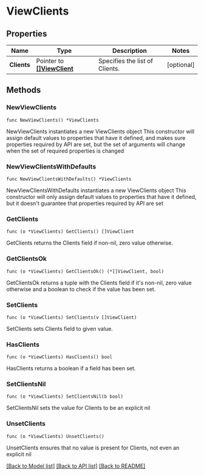 # ViewClients

## Properties

Name | Type | Description | Notes
------------ | ------------- | ------------- | -------------
**Clients** | Pointer to [**[]ViewClient**](ViewClient.md) | Specifies the list of Clients. | [optional] 

## Methods

### NewViewClients

`func NewViewClients() *ViewClients`

NewViewClients instantiates a new ViewClients object
This constructor will assign default values to properties that have it defined,
and makes sure properties required by API are set, but the set of arguments
will change when the set of required properties is changed

### NewViewClientsWithDefaults

`func NewViewClientsWithDefaults() *ViewClients`

NewViewClientsWithDefaults instantiates a new ViewClients object
This constructor will only assign default values to properties that have it defined,
but it doesn't guarantee that properties required by API are set

### GetClients

`func (o *ViewClients) GetClients() []ViewClient`

GetClients returns the Clients field if non-nil, zero value otherwise.

### GetClientsOk

`func (o *ViewClients) GetClientsOk() (*[]ViewClient, bool)`

GetClientsOk returns a tuple with the Clients field if it's non-nil, zero value otherwise
and a boolean to check if the value has been set.

### SetClients

`func (o *ViewClients) SetClients(v []ViewClient)`

SetClients sets Clients field to given value.

### HasClients

`func (o *ViewClients) HasClients() bool`

HasClients returns a boolean if a field has been set.

### SetClientsNil

`func (o *ViewClients) SetClientsNil(b bool)`

 SetClientsNil sets the value for Clients to be an explicit nil

### UnsetClients
`func (o *ViewClients) UnsetClients()`

UnsetClients ensures that no value is present for Clients, not even an explicit nil

[[Back to Model list]](../README.md#documentation-for-models) [[Back to API list]](../README.md#documentation-for-api-endpoints) [[Back to README]](../README.md)


